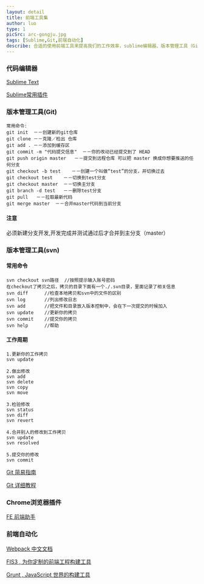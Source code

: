 ```yaml
---
layout: detail
title: 前端工具集
author: luo
type: 1
picSrc: arc-gongju.jpg
tags: [Sublime,Git,前端自动化]
describe: 合适的使用前端工具来提高我们的工作效率，sublime编辑器、版本管理工具（Git）、Chrome浏览器插件、前端自动化。
---
```


### 代码编辑器 ###

[Sublime Text][1]

[1]: http://www.sublimetext.com/ "Sublime Text"

[Sublime常用插件][2]

[2]: http://www.xuanfengge.com/practical-collection-of-sublime-plug-in.html "Sublime常用插件"

### 版本管理工具(Git) ###

	常用命令:
	git init  －－创建新的git仓库
	git clone －－克隆／检出 仓库
	git add . －－添加到缓存区
	git commit -m "代码提交信息"  －－你的改动已经提交到了 HEAD
	git push origin master   －－提交到远程仓库 可以把 master 换成你想要推送的任何分支
	git checkout -b test    －－创建一个叫做“test”的分支，并切换过去 
	git checkout test    －－切换到test分支
	git checkout master  －－切换主分支
	git branch -d test   －－删除test分支
	git pull   －－拉取最新代码
	git merge master  －－合并master代码到当前分支

#### 注意 ####

必须新建分支开发,开发完成并测试通过后才合并到主分支（master）

### 版本管理工具(svn) ###

#### 常用命令 ####

	svn checkout svn路径  //按照提示输入账号密码
	在checkout了拷贝之后，拷贝的目录下面有一个./.svn目录，里面记录了相关信息
	svn diff      //检查本地拷贝和svn中的文件的区别
	svn log       //列出修改日志
	svn add       //把文件和目录放入版本控制中，会在下一次提交的时候加入
	svn update    //更新你的拷贝
	svn commit    //提交你的拷贝
	svn help      //帮助

#### 工作周期 ####

	1.更新你的工作拷贝
	svn update

	2.做出修改
	svn add
	svn delete
	svn copy
	svn move

	3.检验修改
	svn status
	svn diff
	svn revert

	4.合并别人的修改到工作拷贝
	svn update
	svn resolved

	5.提交你的修改
	svn commit

[Git 简易指南][3]

[3]: http://www.bootcss.com/p/git-guide/ "Git 简易指南"

[Git 详细教程][4]

[4]: http://www.liaoxuefeng.com/wiki/0013739516305929606dd18361248578c67b8067c8c017b000 "Git 详细教程"

### Chrome浏览器插件 ###

[FE 前端助手][5]

[5]: http://www.baidufe.com/fehelper "FE 前端助手"

### 前端自动化 ###

[Webpack 中文文档][6]

[6]: http://fakefish.github.io/react-webpack-cookbook/ "Webpack 中文文档"

[FIS3 , 为你定制的前端工程构建工具][7]

[7]: http://fis.baidu.com/fis3/index.html "FIS3 , 为你定制的前端工程构建工具"

[Grunt , JavaScript 世界的构建工具][8]

[8]: http://www.gruntjs.net/ "Grunt , JavaScript 世界的构建工具"